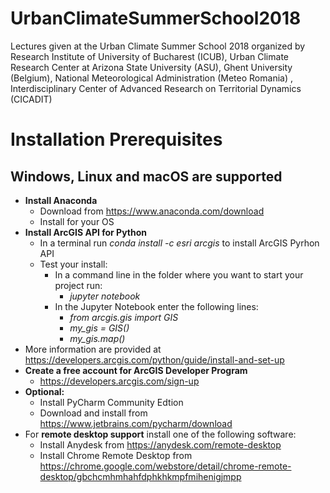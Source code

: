 # UrbanClimateSummerSchool2018
Lectures given at the Urban Climate Summer School 2018 organized by Research Institute of University of Bucharest (ICUB), Urban Climate Research Center at Arizona State University (ASU), Ghent University (Belgium), National Meteorological Administration (Meteo Romania) , Interdisciplinary Center of Advanced Research on Territorial Dynamics (CICADIT)


# Installation Prerequisites
## Windows, Linux and macOS are supported

* **Install Anaconda**
    * Download from https://www.anaconda.com/download
    * Install for your OS
* **Install ArcGIS API for Python**
    * In a terminal run *conda install -c esri arcgis* to install ArcGIS Pyrhon API
    * Test your install: 
        * In a command line in the folder where you want to start your project run:
            - *jupyter notebook*
         * In the Jupyter Notebook enter the following lines:
            - *from arcgis.gis import GIS*
            - *my_gis = GIS()*
            - *my_gis.map()*
* More information are provided at https://developers.arcgis.com/python/guide/install-and-set-up
* **Create a free account for ArcGIS Developer Program**
    * https://developers.arcgis.com/sign-up
* **Optional:**
    * Install PyCharm Community Edtion
    * Download and install from https://www.jetbrains.com/pycharm/download
* For **remote desktop support** install one of the following software:
    * Install Anydesk from https://anydesk.com/remote-desktop
    * Install Chrome Remote Desktop from https://chrome.google.com/webstore/detail/chrome-remote-desktop/gbchcmhmhahfdphkhkmpfmihenigjmpp